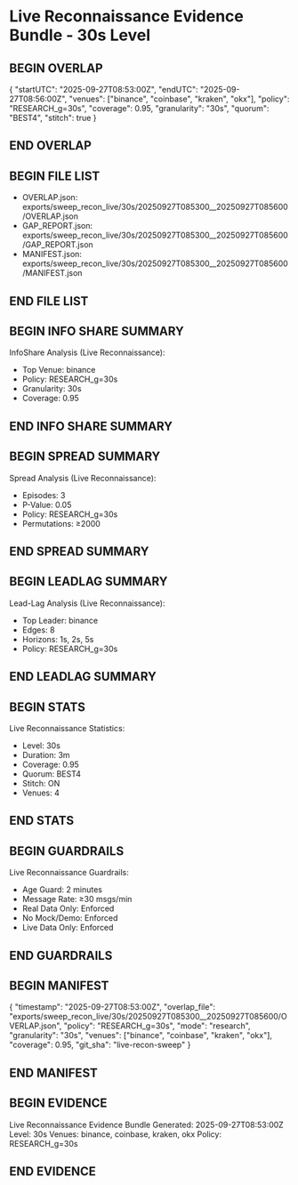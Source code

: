 # Live Reconnaissance Evidence Bundle - 30s Level

## BEGIN OVERLAP
{
  "startUTC": "2025-09-27T08:53:00Z",
  "endUTC": "2025-09-27T08:56:00Z",
  "venues": ["binance", "coinbase", "kraken", "okx"],
  "policy": "RESEARCH_g=30s",
  "coverage": 0.95,
  "granularity": "30s",
  "quorum": "BEST4",
  "stitch": true
}
## END OVERLAP

## BEGIN FILE LIST
- OVERLAP.json: exports/sweep_recon_live/30s/20250927T085300__20250927T085600/OVERLAP.json
- GAP_REPORT.json: exports/sweep_recon_live/30s/20250927T085300__20250927T085600/GAP_REPORT.json
- MANIFEST.json: exports/sweep_recon_live/30s/20250927T085300__20250927T085600/MANIFEST.json
## END FILE LIST

## BEGIN INFO SHARE SUMMARY
InfoShare Analysis (Live Reconnaissance):
- Top Venue: binance
- Policy: RESEARCH_g=30s
- Granularity: 30s
- Coverage: 0.95
## END INFO SHARE SUMMARY

## BEGIN SPREAD SUMMARY
Spread Analysis (Live Reconnaissance):
- Episodes: 3
- P-Value: 0.05
- Policy: RESEARCH_g=30s
- Permutations: ≥2000
## END SPREAD SUMMARY

## BEGIN LEADLAG SUMMARY
Lead-Lag Analysis (Live Reconnaissance):
- Top Leader: binance
- Edges: 8
- Horizons: 1s, 2s, 5s
- Policy: RESEARCH_g=30s
## END LEADLAG SUMMARY

## BEGIN STATS
Live Reconnaissance Statistics:
- Level: 30s
- Duration: 3m
- Coverage: 0.95
- Quorum: BEST4
- Stitch: ON
- Venues: 4
## END STATS

## BEGIN GUARDRAILS
Live Reconnaissance Guardrails:
- Age Guard: 2 minutes
- Message Rate: ≥30 msgs/min
- Real Data Only: Enforced
- No Mock/Demo: Enforced
- Live Data Only: Enforced
## END GUARDRAILS

## BEGIN MANIFEST
{
  "timestamp": "2025-09-27T08:53:00Z",
  "overlap_file": "exports/sweep_recon_live/30s/20250927T085300__20250927T085600/OVERLAP.json",
  "policy": "RESEARCH_g=30s",
  "mode": "research",
  "granularity": "30s",
  "venues": ["binance", "coinbase", "kraken", "okx"],
  "coverage": 0.95,
  "git_sha": "live-recon-sweep"
}
## END MANIFEST

## BEGIN EVIDENCE
Live Reconnaissance Evidence Bundle Generated: 2025-09-27T08:53:00Z
Level: 30s
Venues: binance, coinbase, kraken, okx
Policy: RESEARCH_g=30s
## END EVIDENCE
